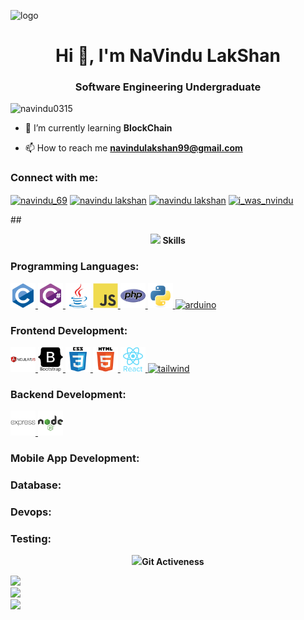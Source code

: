![logo](https://firebasestorage.googleapis.com/v0/b/registerandlogin-e8f20.appspot.com/o/Navy%20Blue%20Geometric%20Technology%20LinkedIn%20Banner.png?alt=media&token=3579d268-ea2a-4c1a-9e09-028f3920347a)
<h1 align="center">Hi 👋, I'm NaVindu LakShan</h1>
<h3 align="center">Software Engineering Undergraduate</h3>

<p align="left"> <img src="https://komarev.com/ghpvc/?username=navindu0315&label=Profile%20views&color=0e75b6&style=flat" alt="navindu0315" /> </p>

- 🌱 I’m currently learning **BlockChain**

- 📫 How to reach me **navindulakshan99@gmail.com**

<h3 align="left">Connect with me:</h3>
<p align="left">
<a href="https://twitter.com/navindu_69" target="blank"><img align="center" src="https://raw.githubusercontent.com/rahuldkjain/github-profile-readme-generator/master/src/images/icons/Social/twitter.svg" alt="navindu_69" height="30" width="40" /></a>
<a href="https://linkedin.com/in/navindu lakshan" target="blank"><img align="center" src="https://raw.githubusercontent.com/rahuldkjain/github-profile-readme-generator/master/src/images/icons/Social/linked-in-alt.svg" alt="navindu lakshan" height="30" width="40" /></a>
<a href="https://fb.com/navindu lakshan" target="blank"><img align="center" src="https://raw.githubusercontent.com/rahuldkjain/github-profile-readme-generator/master/src/images/icons/Social/facebook.svg" alt="navindu lakshan" height="30" width="40" /></a>
<a href="https://instagram.com/i_was_nvindu" target="blank"><img align="center" src="https://raw.githubusercontent.com/rahuldkjain/github-profile-readme-generator/master/src/images/icons/Social/instagram.svg" alt="i_was_nvindu" height="30" width="40" /></a>
</p>
## <p align="center"><img src="https://media2.giphy.com/media/QssGEmpkyEOhBCb7e1/giphy.gif?cid=ecf05e47a0n3gi1bfqntqmob8g9aid1oyj2wr3ds3mg700bl&rid=giphy.gif" width ="25"><b> Skills</b></p>
<h3 align="left">Programming Languages:</h3>
<p align="left"> <a href="https://www.cprogramming.com/" target="_blank" rel="noreferrer"> <img src="https://raw.githubusercontent.com/devicons/devicon/master/icons/c/c-original.svg" alt="c" width="40" height="40"/> </a> <a href="https://www.w3schools.com/cs/" target="_blank" rel="noreferrer"> <img src="https://raw.githubusercontent.com/devicons/devicon/master/icons/csharp/csharp-original.svg" alt="csharp" width="40" height="40"/> </a> <a href="https://www.java.com" target="_blank" rel="noreferrer"> <img src="https://raw.githubusercontent.com/devicons/devicon/master/icons/java/java-original.svg" alt="java" width="40" height="40"/> </a> <a href="https://developer.mozilla.org/en-US/docs/Web/JavaScript" target="_blank" rel="noreferrer"> <img src="https://raw.githubusercontent.com/devicons/devicon/master/icons/javascript/javascript-original.svg" alt="javascript" width="40" height="40"/> </a> <a href="https://www.php.net" target="_blank" rel="noreferrer"> <img src="https://raw.githubusercontent.com/devicons/devicon/master/icons/php/php-original.svg" alt="php" width="40" height="40"/> </a> <a href="https://www.python.org" target="_blank" rel="noreferrer"> <img src="https://raw.githubusercontent.com/devicons/devicon/master/icons/python/python-original.svg" alt="python" width="40" height="40"/> </a> <a href="https://www.arduino.cc/" target="_blank" rel="noreferrer"> <img src="https://cdn.worldvectorlogo.com/logos/arduino-1.svg" alt="arduino" width="40" height="40"/> </a> </p>

<h3 align="left">Frontend Development:</h3>

<p align="left"> <a href="https://angular.io" target="_blank" rel="noreferrer"> <img src="https://raw.githubusercontent.com/devicons/devicon/master/icons/angularjs/angularjs-original-wordmark.svg" alt="angularjs" width="40" height="40"/> </a> <a href="https://getbootstrap.com" target="_blank" rel="noreferrer"> <img src="https://raw.githubusercontent.com/devicons/devicon/master/icons/bootstrap/bootstrap-plain-wordmark.svg" alt="bootstrap" width="40" height="40"/> </a> <a href="https://www.w3schools.com/css/" target="_blank" rel="noreferrer"> <img src="https://raw.githubusercontent.com/devicons/devicon/master/icons/css3/css3-original-wordmark.svg" alt="css3" width="40" height="40"/> </a> <a href="https://www.w3.org/html/" target="_blank" rel="noreferrer"> <img src="https://raw.githubusercontent.com/devicons/devicon/master/icons/html5/html5-original-wordmark.svg" alt="html5" width="40" height="40"/> </a> <a href="https://reactjs.org/" target="_blank" rel="noreferrer"> <img src="https://raw.githubusercontent.com/devicons/devicon/master/icons/react/react-original-wordmark.svg" alt="react" width="40" height="40"/> </a> <a href="https://tailwindcss.com/" target="_blank" rel="noreferrer"> <img src="https://www.vectorlogo.zone/logos/tailwindcss/tailwindcss-icon.svg" alt="tailwind" width="40" height="40"/> </a> </p>

<h3 align="left">Backend Development:</h3>
<p align="left"> <a href="https://expressjs.com" target="_blank" rel="noreferrer"> <img src="https://raw.githubusercontent.com/devicons/devicon/master/icons/express/express-original-wordmark.svg" alt="express" width="40" height="40"/> </a> <a href="https://nodejs.org" target="_blank" rel="noreferrer"> <img src="https://raw.githubusercontent.com/devicons/devicon/master/icons/nodejs/nodejs-original-wordmark.svg" alt="nodejs" width="40" height="40"/> </a> </p>

<h3 align="left">Mobile App Development:</h3>


<h3 align="left">Database:</h3>


<h3 align="left">Devops:</h3>




<h3 align="left">Testing:</h3>


 <p align="center"><img src="https://media.giphy.com/media/W5eoZHPpUx9sapR0eu/giphy.gif" width="35"><b>Git Activeness</b></p>

![](https://github-readme-stats.vercel.app/api?username=NaVIndu0315&theme=blueberry&hide_border=false&include_all_commits=false&count_private=true)<br/>
![](https://github-readme-streak-stats.herokuapp.com/?user=NaVindu0315&theme=defualt&hide_border=true)<br/>
![](https://github-readme-stats.vercel.app/api/top-langs/?username=NaVIndu0315&theme=blueberry&hide_border=false&include_all_commits=true&count_private=true&layout=compact)


